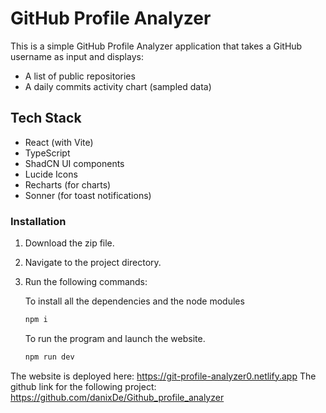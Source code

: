 # GitHub Profile Analyzer

This is a simple GitHub Profile Analyzer application that takes a GitHub username as input and displays:

- A list of public repositories
- A daily commits activity chart (sampled data)

## Tech Stack

- React (with Vite)
- TypeScript
- ShadCN UI components
- Lucide Icons
- Recharts (for charts)
- Sonner (for toast notifications)

### Installation

1. Download the zip file.
2. Navigate to the project directory.
4. Run the following commands:
   
    To install all the dependencies and the node modules
    ```bash
    npm i
    ```
    To run the program and launch the website.
    ```bash
    npm run dev
    ```
The website is deployed here: https://git-profile-analyzer0.netlify.app
The github link for the following project: https://github.com/danixDe/Github_profile_analyzer


